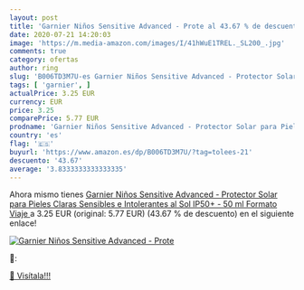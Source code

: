 ```yaml
---
layout: post
title: 'Garnier Niños Sensitive Advanced - Prote al 43.67 % de descuento'
date: 2020-07-21 14:20:03
image: 'https://m.media-amazon.com/images/I/41hWuE1TREL._SL200_.jpg'
comments: true
category: ofertas
author: ring
slug: 'B006TD3M7U-es Garnier Niños Sensitive Advanced - Protector Solar para...'
tags: [ 'garnier', ]
actualPrice: 3.25 EUR
currency: EUR
price: 3.25
comparePrice: 5.77 EUR
prodname: 'Garnier Niños Sensitive Advanced - Protector Solar para Pieles Claras  Sensibles e Intolerantes al Sol  IP50+  - 50 ml  Formato Viaje '
country: 'es'
flag: '🇪🇸'
buyurl: 'https://www.amazon.es/dp/B006TD3M7U/?tag=tolees-21'
descuento: '43.67'
average: '3.8333333333333335'
---
```


Ahora mismo tienes [Garnier Niños Sensitive Advanced - Protector Solar para Pieles Claras  Sensibles e Intolerantes al Sol  IP50+  - 50 ml  Formato Viaje ](https://www.amazon.es/dp/B006TD3M7U/?tag=tolees-21) a 3.25 EUR (original: 5.77 EUR) (43.67 %  de descuento) en el siguiente enlace!

[![Garnier Niños Sensitive Advanced - Prote](https://m.media-amazon.com/images/I/41hWuE1TREL._SL200_.jpg)](https://www.amazon.es/dp/B006TD3M7U/?tag=tolees-21)

🔎:


[🛒 Visítala!!!](https://www.amazon.es/dp/B006TD3M7U/?tag=tolees-21)
